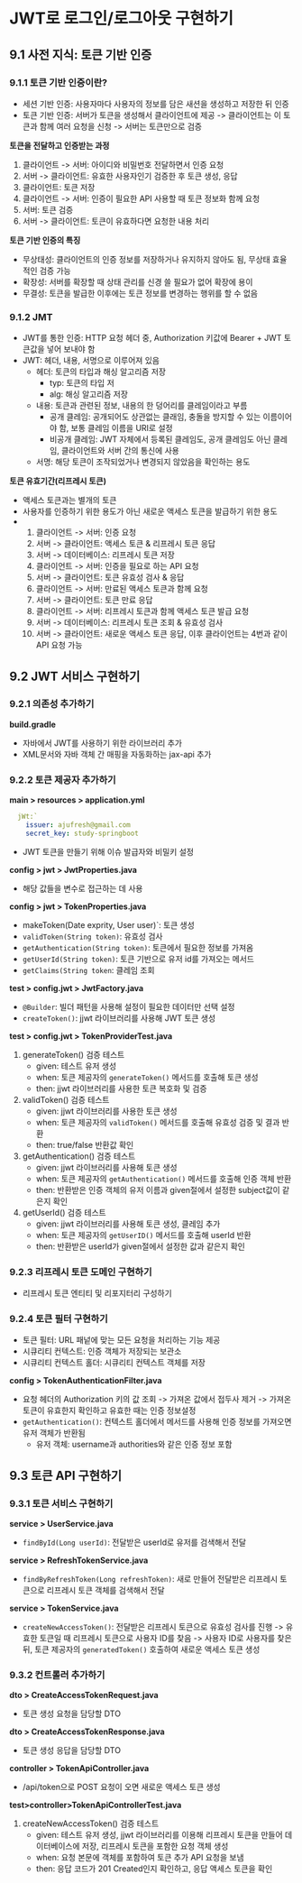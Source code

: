 # JWT로 로그인/로그아웃 구현하기

## 9.1 사전 지식: 토큰 기반 인증
### 9.1.1 토큰 기반 인증이란?
- 세션 기반 인증: 사용자마다 사용자의 정보를 담은 새션을 생성하고 저장한 뒤 인증
- 토큰 기반 인증: 서버가 토큰을 생성해서 클라이언트에 제공 -> 클라이언트는 이 토큰과 함께 여러 요청을 신청 -> 서버는 토큰만으로 검증

**토큰을 전달하고 인증받는 과정**
1. 클라이언트 -> 서버: 아이디와 비밀번호 전달하면서 인증 요청
2. 서버 -> 클라이언트: 유효한 사용자인기 검증한 후 토큰 생성, 응답
3. 클라이언트: 토큰 저장
4. 클라이언트 -> 서버: 인증이 필요한 API 사용할 때 토큰 정보화 함께 요청
5. 서버: 토큰 검증
6. 서버 -> 클라이언트: 토큰이 유효하다면 요청한 내용 처리

**토큰 기반 인증의 특징**
- 무상태성: 클라이언트의 인증 정보를 저장하거나 유지하지 않아도 됨, 무상태 효율적인 검증 가능
- 확장성: 서버를 확장할 때 상태 관리를 신경 쓸 필요가 없어 확장에 용이
- 무결성: 토큰을 발급한 이후에는 토큰 정보를 변경하는 행위를 할 수 없음

### 9.1.2 JMT
- JWT를 통한 인증: HTTP 요청 헤더 중, Authorization 키값에 Bearer + JWT 토큰값을 넣어 보내야 함
- JWT: 헤더, 내용, 서명으로 이루어져 있음
  - 헤더: 토큰의 타입과 해싱 알고리즘 저장
    - typ: 토큰의 타입 저
    - alg: 해싱 알고리즘 저장
  - 내용: 토큰과 관련된 정보, 내용의 한 덩어리를 클레임이라고 부름
    - 공개 클레임: 공개되어도 상관없는 클래임, 충돌을 방지할 수 있는 이름이어야 함, 보통 클레임 이름을 URI로 설정
    - 비공개 클레임: JWT 자체에서 등록된 클레임도, 공개 클레임도 아닌 클레임, 클라이언트와 서버 간의 통신에 사용 
  - 서명: 해당 토큰이 조작되었거나 변경되지 않았음을 확인하는 용도

**토큰 유효기간(리프레시 토큰)**
- 액세스 토큰과는 별개의 토큰 
- 사용자를 인증하기 위한 용도가 아닌 새로운 액세스 토큰을 발급하기 위한 용도
- 1. 클라이언트 -> 서버: 인증 요청
  1. 서버 -> 클라이언트: 액세스 토큰 & 리프레시 토큰 응답
  2. 서버 -> 데이터베이스: 리프레시 토큰 저장
  3. 클라이언트 -> 서버: 인증을 필요로 하는 API 요청
  4. 서버 -> 클라이언트: 토큰 유효성 검사 & 응답 
  5. 클라이언트 -> 서버: 만료된 액세스 토큰과 함께 요청
  6. 서버 -> 클라이언트: 토큰 만료 응답
  7. 클라이언트 -> 서버: 리프레시 토큰과 함께 액세스 토큰 발급 요청
  8. 서버 -> 데이터베이스: 리프레시 토큰 조회 & 유효성 검사
  9. 서버 -> 클라이언트: 새로운 액세스 토큰 응답, 이후 클라이언트는 4번과 같이 API 요청 가능

## 9.2 JWT 서비스 구현하기
### 9.2.1 의존성 추가하기
**build.gradle**

- 자바에서 JWT를 사용하기 위한 라이브러리 추가
- XML문서와 자바 객체 간 매핑을 자동화하는 jax-api 추가 

### 9.2.2 토큰 제공자 추가하기
**main > resources > application.yml**
  ```yaml
    jWt:`
      issuer: ajufresh@gmail.com
      secret_key: study-springboot
  ```
- JWT 토큰을 만들기 위해 이슈 발급자와 비밀키 설정 

**config > jwt > JwtProperties.java**
- 해당 값들을 변수로 접근하는 데 사용 

**config > jwt > TokenProperties.java**
- makeToken(Date exprity, User user)`: 토큰 생성
- `validToken(String token)`: 유효성 검사
- `getAuthentication(String token)`: 토큰에서 필요한 정보를 가져옴 
- `getUserId(String token)`: 토큰 기반으로 유저 id를 가져오는 메서드
- `getClaims(String token`: 클레임 조회 

**test > config.jwt > JwtFactory.java**
- `@Builder`: 빌더 패턴을 사용해 설정이 필요한 데이터만 선택 설정
- `createToken()`: jjwt 라이브러리를 사용해 JWT 토큰 생성

**test > config.jwt > TokenProviderTest.java**
1. generateToken() 검증 테스트
   - given: 테스트 유저 생성
   - when: 토큰 제공자의 `generateToken()` 메서드를 호출해 토큰 생성
   - then: jjwt 라이브러리를 사용한 토큰 복호화 및 검증
2. validToken() 검증 테스트
   - given: jjwt 라이브러리를 사용한 토큰 생성
   - when: 토큰 제공자의 `validToken()` 메서드를 호출해 유효성 검증 및 결과 반환
   - then: true/false 반환값 확인 
3. getAuthentication() 검증 테스트
    - given: jjwt 라이브러리를 사용해 토큰 생성
    - when: 토큰 제공자의 `getAuthentication()` 메서드를 호출해 인증 객체 반환
    - then: 반환받은 인증 객체의 유저 이름과 given절에서 설정한 subject값이 같은지 확인 
4. getUserId() 검증 테스트
    - given: jjwt 라이브러리를 사용해 토큰 생성, 클레임 추가
    - when: 토큰 제공자의 `getUserID()` 메서드를 호출해 userId 반환
    - then: 반환받은 userId가 given절에서 설정한 값과 같은지 확인
   
### 9.2.3 리프레시 토큰 도메인 구현하기
- 리프레시 토큰 엔티티 및 리포지터리 구성하기 

### 9.2.4 토큰 필터 구현하기
- 토큰 필터: URL 패넡에 맞는 모든 요청을 처리하는 기능 제공
- 시큐리티 컨텍스트: 인증 객체가 저장되는 보관소
- 시큐리티 컨텍스트 홀더: 시큐리티 컨텍스트 객체를 저장

**config > TokenAuthenticationFilter.java**
- 요청 헤더의 Authorization 키의 값 조회 -> 가져온 값에서 접두사 제거 -> 가져온 토큰이 유효한지 확인하고 유효한 때는 인증 정보설정
- `getAuthentication()`: 컨텍스트 홀더에서 메서드를 사용해 인증 정보를 가져오면 유저 객체가 반환됨
    - 유저 객체: username과 authorities와 같은 인증 정보 포함

## 9.3 토큰 API 구현하기
### 9.3.1 토큰 서비스 구현하기
**service > UserService.java**
- `findById(Long userId)`: 전달받은 userId로 유저를 검색해서 전달

**service > RefreshTokenService.java**
- `findByRefreshToken(Long refreshToken)`: 새로 만들어 전달받은 리프레시 토큰으로 리프레시 토큰 객체를 검색해서 전달

**service > TokenService.java**
- `createNewAccessToken()`: 전달받은 리프레시 토큰으로 유효성 검사를 진행 -> 유효한 토큰일 때 리프레시 토큰으로 사용자 ID를 찾음 -> 사용자 ID로 사용자를 찾은 뒤, 토큰 제공자의 `generatedToken()` 호출하여 새로운 액세스 토큰 생성 

### 9.3.2 컨트롤러 추가하기 
**dto > CreateAccessTokenRequest.java**
- 토큰 생성 요청을 담당할 DTO

**dto > CreateAccessTokenResponse.java**
- 토큰 생성 응답을 담당할 DTO

**controller > TokenApiController.java**
- /api/token으로 POST 요청이 오면 새로운 액세스 토큰 생성

**test>controller>TokenApiControllerTest.java**
1. createNewAccessToken() 검증 테스트
    - given: 테스트 유저 생성, jjwt 라이브러리를 이용해 리프레시 토큰을 만들어 데이터베이스에 저장, 리프레시 토큰을 포함한 요청 객체 생성 
    - when: 요청 본문에 객체를 포함하여 토큰 추가 API 요청을 보냄
    - then: 응답 코드가 201 Created인지 확인하고, 응답 액세스 토큰을 확인